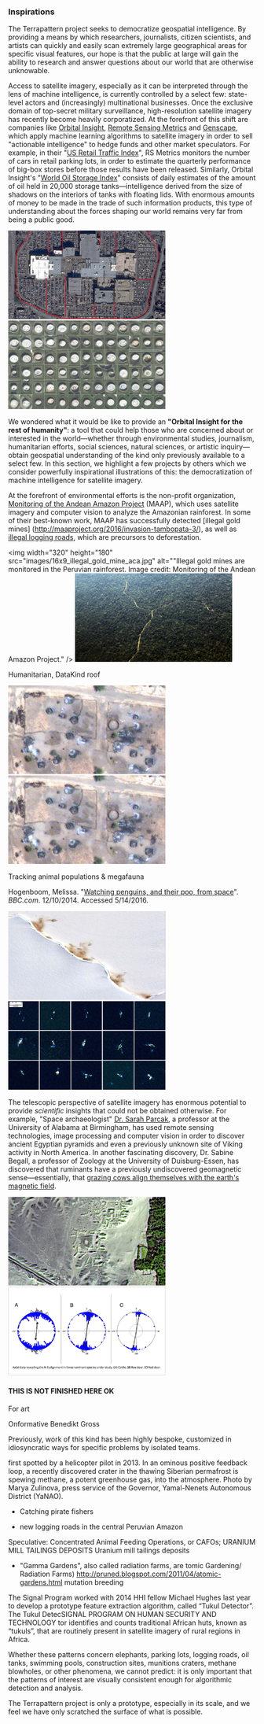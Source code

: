 ### Inspirations

The Terrapattern project seeks to democratize geospatial intelligence. By providing a means by which researchers, journalists, citizen scientists, and artists can quickly and easily scan extremely large geographical areas for specific visual features, our hope is that the public at large will gain the ability to research and answer questions about our world that are otherwise unknowable. 

Access to satellite imagery, especially as it can be interpreted through the lens of machine intelligence, is currently controlled by a select few: state-level actors and (increasingly) multinational businesses. Once the exclusive domain of top-secret military surveillance, high-resolution satellite imagery has recently become heavily corporatized. At the forefront of this shift are companies like [Orbital Insight](https://orbitalinsight.com/), [Remote Sensing Metrics](https://www.rsmetrics.com/) and [Genscape](http://www.genscape.com/), which apply machine learning algorithms to satellite imagery in order to sell "actionable intelligence" to hedge funds and other market speculators. For example, in their "[US Retail Traffic Index](https://orbitalinsight.com/solutions/us-retail-traffic-indices/)", RS Metrics monitors the number of cars in retail parking lots, in order to estimate the quarterly performance of big-box stores before those results have been released. Similarly, Orbital Insight's "[World Oil Storage Index](https://orbitalinsight.com/solutions/world-oil-storage-index/)" consists of daily estimates of the amount of oil held in 20,000 storage tanks&mdash;intelligence derived from the size of shadows on the interiors of tanks with floating lids. With enormous amounts of money to be made in the trade of such information products, this type of understanding about the forces shaping our world remains very far from being a public good.

<img width="320" height="180" src="images/16x9_parking_lots_astrium.jpg" alt=" Image credit: RS Metrics & Astrium" />
<img width="320" height="180" src="images/16x9_oil_tanks_orbital_insight.jpg" alt="Orbital Insight, Inc. measures the shadows on oil tanks with floating lids to estimate the size of a region's oil reserves. They then sell this information to hedge funds and other market speculators. Image credit: Orbital Insight." />

We wondered what it would be like to provide an **"Orbital Insight for the rest of humanity"**: a tool that could help those who are concerned about or interested in the world&mdash;whether through environmental studies, journalism, humanitarian efforts, social sciences, natural sciences, or artistic inquiry&mdash;obtain geospatial understanding of the kind only previously available to a select few. In this section, we highlight a few projects by others which we consider powerfully inspirational illustrations of this: the democratization of machine intelligence for satellite imagery.

At the forefront of environmental efforts is the non-profit organization, [Monitoring of the Andean Amazon Project](http://maaproject.org/en/) (MAAP), which uses satellite imagery and computer vision to analyze the Amazonian rainforest. In some of their best-known work, MAAP has successfully detected [illegal gold mines] (http://maaproject.org/2016/invasion-tambopata-3/), as well as [illegal logging roads](http://maaproject.org/2015/maap18-logroads/), which are precursors to deforestation.

<img width="320" height="180" src="images/16x9_illegal_gold_mine_aca.jpg" alt=""Illegal gold mines are monitored in the Peruvian rainforest. Image credit: Monitoring of the Andean Amazon Project." />
<img width="320" height="180" src="images/16x9_illegal_logging_roads_maap.jpg" alt="Aerial view of illegal logging roads in the Amazon rainforest. Image credit: Monitoring of the Andean Amazon Project." />

Humanitarian, DataKind roof

<img width="320" height="180" src="images/16x9_tukul_detector_hhi.jpg" alt="Researchers can detect mass atrocities by identifying domestic dwellings, known as 'tukuls', that have been razed in South Sudan. Image credit: The Signal Program on Human Security and Technology at the Harvard Humanitarian Initiative." />
<img width="320" height="180" src="images/16x9_tukul_detector_hhi.jpg" alt="Researchers can detect mass atrocities by identifying domestic dwellings, known as 'tukuls', that have been razed in South Sudan. Image credit: The Signal Program on Human Security and Technology at the Harvard Humanitarian Initiative." />

Tracking animal populations & megafauna

Hogenboom, Melissa. "[Watching penguins, and their poo, from space](http://www.bbc.com/earth/story/20141210-surprising-use-of-penguin-poo)". *BBC.com*. 12/10/2014. Accessed 5/14/2016.

<img width="320" height="180" src="images/16x9_penguin_poop_digitalglobe.jpg" alt="Satellite views of penguin poop can help track wildlife populations and their diet. Image credit: DigitalGlobe/BAS." />
<img width="320" height="180" src="images/16x9_right_whales_fretwell.jpg" "Processed satellite images of southern right whales. Image credit: Peter Fretwell et al." />

The telescopic perspective of satellite imagery has enormous potential to provide *scientific* insights that could not be obtained otherwise.  For example, "Space archaeologist" [Dr. Sarah Parcak](http://www.wired.co.uk/magazine/archive/2014/12/start/scanning-the-past), a professor at the University of Alabama at Birmingham, has used remote sensing technologies, image processing and computer vision in order to discover ancient Egyptian pyramids and even a previously unknown site of Viking activity in North America. In another fascinating discovery, Dr. Sabine Begall, a professor of Zoology at the University of Duisburg-Essen, has discovered that ruminants have a previously undiscovered geomagnetic sense&mdash;essentially, that [grazing cows align themselves with the earth's magnetic field](http://www.pnas.org/content/early/2008/08/22/0803650105). 

<img width="320" height="180" src="images/16x9_parcak_space_archaeology_nasa.jpg" alt="'Space archaeologist' Sarah Parcak has discovered ancient Egyptian pyramids using satellite imagery and computer vision. Image credit: NASA" />
<img width="320" height="180" src="images/16x9_magnetic_deer_alignment_begall.png" alt="Examinations of cattle and deer from satellite images reveal that they align their body axes along the earth's magnetic field. Image credit: Begall et al." />


#### THIS IS NOT FINISHED HERE OK

For art

Onformative
Benedikt Gross

Previously, work of this kind has been highly bespoke, customized in idiosyncratic ways for specific problems by isolated teams.


first spotted by a helicopter pilot in 2013.
In an ominous positive feedback loop, a recently discovered crater in the thawing Siberian permafrost is spewing methane, a potent greenhouse gas, into the atmosphere. Photo by Marya Zulinova, press service of the Governor, Yamal-Nenets Autonomous District (YaNAO).



* Catching pirate fishers

* new logging roads in the central Peruvian Amazon

Speculative: Concentrated Animal Feeding Operations, or CAFOs; URANIUM MILL TAILINGS DEPOSITS Uranium mill tailings deposits

* "Gamma Gardens", also called radiation farms, are tomic Gardening/ Radiation Farms)
http://pruned.blogspot.com/2011/04/atomic-gardens.html mutation breeding

The Signal Program worked with 2014 HHI
fellow Michael Hughes last year to develop
a prototype feature extraction algorithm,
called “Tukul Detector”. The Tukul DetecSIGNAL
PROGRAM
ON HUMAN SECURITY AND
TECHNOLOGY
tor identifies and counts traditional African
huts, known as “tukuls”, that are routinely
present in satellite imagery of rural regions
in Africa. 

Whether these patterns concern elephants, parking lots, logging roads, oil tanks, swimming pools, construction sites, munitions craters, methane blowholes, or other phenomena, we cannot predict: it is only important that the patterns of interest are visually consistent enough for algorithmic detection and analysis.

The Terrapattern project is only a prototype, especially in its scale, and we feel we have only scratched the surface of what is possible. 